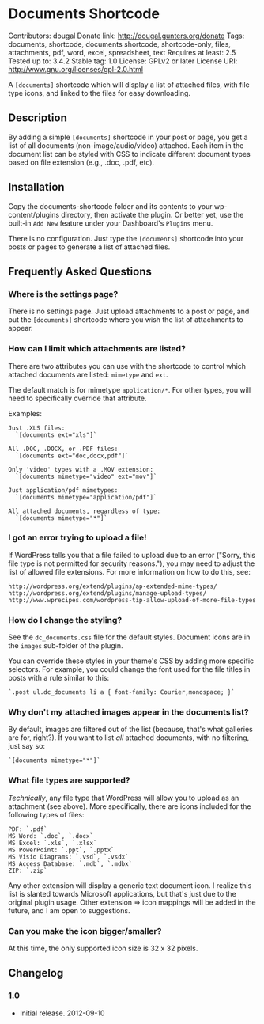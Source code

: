 # Documents Shortcode
Contributors: dougal
Donate link: http://dougal.gunters.org/donate
Tags: documents, shortcode, documents shortcode, shortcode-only, files, attachments, pdf, word, excel, spreadsheet, text
Requires at least: 2.5
Tested up to: 3.4.2
Stable tag: 1.0
License: GPLv2 or later
License URI: http://www.gnu.org/licenses/gpl-2.0.html

A `[documents]` shortcode which will display a list of attached files, with file type icons, and linked to the files for easy downloading.

## Description

By adding a simple `[documents]` shortcode in your post or page, you get a
list of all documents (non-image/audio/video) attached. Each item in the
document list can be styled with CSS to indicate different document types
based on file extension (e.g., .doc, .pdf, etc).

## Installation

Copy the documents-shortcode folder and its contents to your wp-content/plugins
directory, then activate the plugin. Or better yet, use the built-in `Add New`
feature under your Dashboard's `Plugins` menu.

There is no configuration. Just type the `[documents]` shortcode into your 
posts or pages to generate a list of attached files.

## Frequently Asked Questions

### Where is the settings page?

There is no settings page. Just upload attachments to a post or page, and put 
the `[documents]` shortcode where you wish the list of attachments to appear.

### How can I limit which attachments are listed?

There are two attributes you can use with the shortcode to control which
attached documents are listed: `mimetype` and `ext`.

The default match is for mimetype `application/*`. For other types, you will 
need to specifically override that attribute.

Examples:

    Just .XLS files:
      `[documents ext="xls"]`

    All .DOC, .DOCX, or .PDF files:
      `[documents ext="doc,docx,pdf"]`

    Only 'video' types with a .MOV extension:
      `[documents mimetype="video" ext="mov"]`

    Just application/pdf mimetypes:
      `[documents mimetype="application/pdf"]`

    All attached documents, regardless of type:
      `[documents mimetype="*"]`

### I got an error trying to upload a file!

If WordPress tells you that a file failed to upload due to an error ("Sorry, 
this file type is not permitted for security reasons."), you may need to 
adjust the list of allowed file extensions. For more information on how to do 
this, see: 

    http://wordpress.org/extend/plugins/ap-extended-mime-types/
    http://wordpress.org/extend/plugins/manage-upload-types/
    http://www.wprecipes.com/wordpress-tip-allow-upload-of-more-file-types

### How do I change the styling?

See the `dc_documents.css` file for the default styles. Document icons are in 
the `images` sub-folder of the plugin.

You can override these styles in your theme's CSS by adding more specific 
selectors. For example, you could change the font used for the file titles in 
posts with a rule similar to this:

    `.post ul.dc_documents li a { font-family: Courier,monospace; }`

### Why don't my attached images appear in the documents list?

By default, images are filtered out of the list (because, that's what 
galleries are for, right?). If you want to list *all* attached documents, 
with no filtering, just say so:

    `[documents mimetype="*"]`

### What file types are supported?

*Technically*, any file type that WordPress will allow you to upload as an 
attachment (see above). More specifically, there are icons included for the 
following types of files:

    PDF: `.pdf`
    MS Word: `.doc`, `.docx`
    MS Excel: `.xls`, `.xlsx`
    MS PowerPoint: `.ppt`, `.pptx`
    MS Visio Diagrams: `.vsd`, `.vsdx`
    MS Access Database: `.mdb`, `.mdbx`
    ZIP: `.zip`

Any other extension will display a generic text document icon. I realize this 
list is slanted towards Microsoft applications, but that's just due to the 
original plugin usage. Other extension => icon mappings will be added in the 
future, and I am open to suggestions.

### Can you make the icon bigger/smaller?

At this time, the only supported icon size is 32 x 32 pixels. 

## Changelog
### 1.0
* Initial release. 2012-09-10

